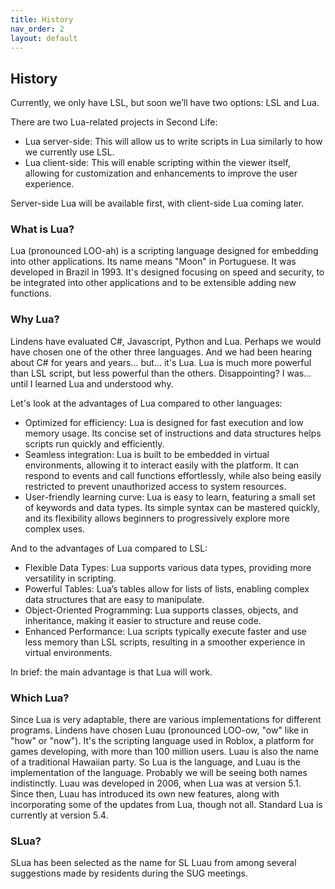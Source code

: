 ```yaml
---
title: History
nav_order: 2
layout: default
---
```


## History

Currently, we only have LSL, but soon we’ll have two options: LSL and Lua.

There are two Lua-related projects in Second Life:
* Lua server-side: This will allow us to write scripts in Lua similarly to how we currently use LSL.
* Lua client-side: This will enable scripting within the viewer itself, allowing for customization and enhancements to improve the user experience.

Server-side Lua will be available first, with client-side Lua coming later.

### What is Lua?

Lua (pronounced LOO-ah) is a scripting language designed for embedding into other applications.
Its name means "Moon" in Portuguese. It was developed in Brazil in 1993.
It's designed focusing on speed and security, to be integrated into other applications and to be extensible adding new functions.

### Why Lua?

Lindens have evaluated C#, Javascript, Python and Lua.
Perhaps we would have chosen one of the other three languages. And we had been hearing about C# for years and years... but... it's Lua.
Lua is much more powerful than LSL script, but less powerful than the others. Disappointing? I was... until I learned Lua and understood why.

Let's look at the advantages of Lua compared to other languages:
* Optimized for efficiency: Lua is designed for fast execution and low memory usage. Its concise set of instructions and data structures helps scripts run quickly and efficiently.
* Seamless integration: Lua is built to be embedded in virtual environments, allowing it to interact easily with the platform. It can respond to events and call functions effortlessly, while also being easily restricted to prevent unauthorized access to system resources.
* User-friendly learning curve: Lua is easy to learn, featuring a small set of keywords and data types. Its simple syntax can be mastered quickly, and its flexibility allows beginners to progressively explore more complex uses.

And to the advantages of Lua compared to LSL:
* Flexible Data Types: Lua supports various data types, providing more versatility in scripting.
* Powerful Tables: Lua’s tables allow for lists of lists, enabling complex data structures that are easy to manipulate.
* Object-Oriented Programming: Lua supports classes, objects, and inheritance, making it easier to structure and reuse code.
* Enhanced Performance: Lua scripts typically execute faster and use less memory than LSL scripts, resulting in a smoother experience in virtual environments.

In brief: the main advantage is that Lua will work.

### Which Lua?

Since Lua is very adaptable, there are various implementations for different programs.
Lindens have chosen Luau (pronounced LOO-ow, "ow" like in "how" or "now").
It's the scripting language used in Roblox, a platform for games developing, with more than 100 million users.
Luau is also the name of a traditional Hawaiian party.
So Lua is the language, and Luau is the implementation of the language. Probably we will be seeing both names indistinctly.
Luau was developed in 2006, when Lua was at version 5.1. Since then, Luau has introduced its own new features, along with incorporating some of the updates from Lua, though not all. Standard Lua is currently at version 5.4.

### SLua?

SLua has been selected as the name for SL Luau from among several suggestions made by residents during the SUG meetings.

